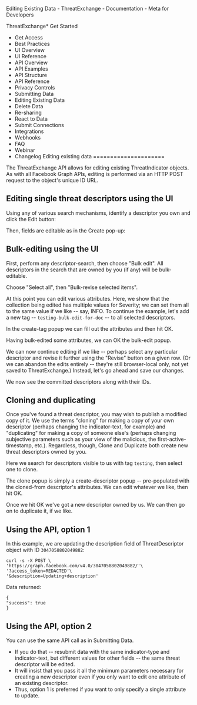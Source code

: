 
Editing Existing Data - ThreatExchange - Documentation - Meta for Developers











ThreatExchange* Get Started
* Get Access
* Best Practices
* UI Overview
* UI Reference
* API Overview
* API Examples
* API Structure
* API Reference
* Privacy Controls
* Submitting Data
* Editing Existing Data
* Delete Data
* Re-sharing
* React to Data
* Submit Connections
* Integrations
* Webhooks
* FAQ
* Webinar
* Changelog
Editing existing data
=====================

The ThreatExchange API allows for editing existing ThreatIndicator objects. As with all Facebook Graph APIs, editing is performed via an HTTP POST request to the object's unique ID URL.

Editing single threat descriptors using the UI
----------------------------------------------

Using any of various search mechanisms, identify a descriptor you own and click the Edit button:

  
Then, fields are editable as in the Create pop-up:

Bulk-editing using the UI
-------------------------

First, perform any descriptor-search, then choose "Bulk edit". All descriptors in the search that are owned by you (if any) will be bulk-editable.


  
Choose "Select all", then "Bulk-revise selected items".

  
At this point you can edit various attributes. Here, we show that the collection being edited has multiple values for Severity; we can set them all to the same value if we like -- say, INFO. To continue the example, let's add a new tag -- `testing-bulk-edit-for-doc` -- to all selected descriptors.

  
In the create-tag popup we can fill out the attributes and then hit OK.

  
Having bulk-edited some attributes, we can OK the bulk-edit popup.

  
We can now continue editing if we like -- perhaps select any particular descriptor and revise it further using the "Revise" button on a given row. (Or we can abandon the edits entirely -- they're still browser-local only, not yet saved to ThreatExchange.) Instead, let's go ahead and save our changes.

  
We now see the committed descriptors along with their IDs.

Cloning and duplicating
-----------------------

Once you've found a threat descriptor, you may wish to publish a modified copy of it. We use the terms "cloning" for making a copy of your own descriptor (perhaps changing the indicator-text, for example) and "duplicating" for making a copy of someone else's (perhaps changing subjective parameters such as your view of the malicious, the first-active-timestamp, etc.). Regardless, though, Clone and Duplicate both create new threat descriptors owned by you.

Here we search for descriptors visible to us with tag `testing`, then select one to clone.

  
The clone popup is simply a create-descriptor popup -- pre-populated with the cloned-from descriptor's attributes. We can edit whatever we like, then hit OK.

  
Once we hit OK we've got a new descriptor owned by us. We can then go on to duplicate it, if we like.

Using the API, option 1
-----------------------

In this example, we are updating the description field of ThreatDescriptor object with ID `3047058802049882`:


```
curl -s -X POST \
'https://graph.facebook.com/v4.0/3047058802049882/'\
'?access_token=REDACTED'\
'&description=Updating+description'
```
Data returned:


```
{
"success": true
}
```
Using the API, option 2
-----------------------

You can use the same API call as in Submitting Data.

* If you do that -- resubmit data with the same indicator-type and indicator-text, but different values for other fields -- the same threat descriptor will be edited.
* It will insist that you pass it all the minimum parameters necessary for creating a new descriptor even if you only want to edit one attribute of an existing descriptor.
* Thus, option 1 is preferred if you want to only specify a single attribute to update.


































 
